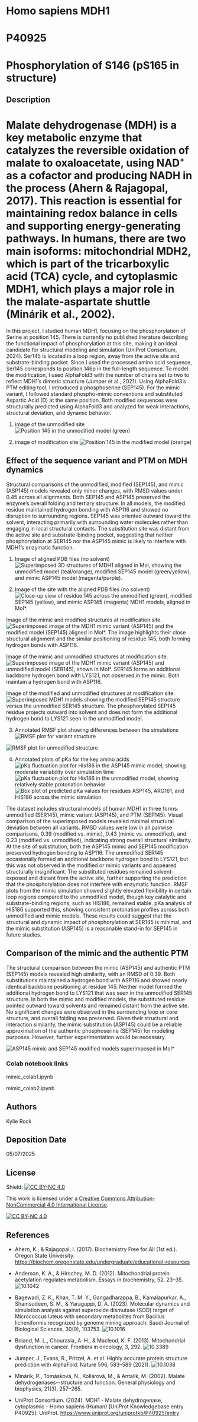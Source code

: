 # Homo sapiens MDH1
# P40925
# Phosphorylation of S146 (pS165 in structure)


## Description

# Malate dehydrogenase (MDH) is a key metabolic enzyme that catalyzes the reversible oxidation of malate to oxaloacetate, using NAD⁺ as a cofactor and producing NADH in the process (Ahern & Rajagopal, 2017). This reaction is essential for maintaining redox balance in cells and supporting energy-generating pathways. In humans, there are two main isoforms: mitochondrial MDH2, which is part of the tricarboxylic acid (TCA) cycle, and cytoplasmic MDH1, which plays a major role in the malate-aspartate shuttle (Minárik et al., 2002).

In this project, I studied human MDH1, focusing on the phosphorylation of Serine at position 145. There is currently no published literature describing the functional impact of phosphorylation at this site, making it an ideal candidate for structural modeling and simulation (UniProt Consortium, 2024). Ser145 is located in a loop region, away from the active site and substrate-binding pocket. Since I used the processed amino acid sequence, Ser145 corresponds to position 146p in the full-length sequence. To model the modification, I used AlphaFold3 with the number of chains set to two to reflect MDH1’s dimeric structure (Jumper et al., 2021). Using AlphaFold3’s PTM editing tool, I introduced a phosphoserine (SEP145). For the mimic variant, I followed standard phospho-mimic conventions and substituted Aspartic Acid (D) at the same position. Both modified sequences were structurally predicted using AlphaFold3 and analyzed for weak interactions, structural deviation, and dynamic behavior.

1. image of the unmodified site
![Position 145 in the unmodified model (green)](images/unmodified_site.png)

2. image of modification site
![Position 145 in the modified model (orange)](images/modified_site.png)


## Effect of the sequence variant and PTM on MDH dynamics

Structural comparisons of the unmodified, modified (SEP145), and mimic (ASP145) models revealed only minor changes, with RMSD values under 0.45 across all alignments. Both SEP145 and ASP145 preserved the enzyme’s overall folding and tertiary structure. In all models, the modified residue maintained hydrogen bonding with ASP116 and showed no disruption to surrounding regions. SEP145 was oriented outward toward the solvent, interacting primarily with surrounding water molecules rather than engaging in local structural contacts. The substitution site was distant from the active site and substrate-binding pocket, suggesting that neither phosphorylation at SER145 nor the ASP145 mimic is likely to interfere with MDH1’s enzymatic function.

1. Image of aligned PDB files (no solvent)
![Superimposed 3D structures of MDH1 aligned in Mol, showing the unmodified model (teal/orange), modified SEP145 model (green/yellow), and mimic ASP145 model (magenta/purple).](images/aligned.png)

2. Image of the site with the aligned PDB files (no solvent)
![Close-up view of residue 145 across the unmodified (green), modified SEP145 (yellow), and mimic ASP145 (magenta) MDH1 models, aligned in Mol*.](images/site_aligned.png)

Image of the mimic and modified structures at modification site.
![Superimposed image of the MDH1 mimic variant (ASP145) and the modified model (SEP145) aligned in Mol*. The image highlights their close structural alignment and the similar positioning of residue 145, both forming hydrogen bonds with ASP116.](images/mimic_vs_modified.png)

Image of the mimic and unmodified structures at modification site.
![Superimposed image of the MDH1 mimic variant (ASP145) and unmodified model (SER145), shown in Mol*. SER145 forms an additional backbone hydrogen bond with LYS121, not observed in the mimic. Both maintain a hydrogen bond with ASP116.](images/mimic_vs_unmodified.png)

Image of the modified and unmodified structures at modification site.
![Superimposed MDH1 models showing the modified SEP145 structure versus the unmodified SER145 structure. The phosphorylated SEP145 residue projects outward into solvent and does not form the additional hydrogen bond to LYS121 seen in the unmodified model.](images/modified_vs_unmodified.png)

3. Annotated RMSF plot showing differences between the simulations
![RMSF plot for variant structure](images/rmsf_mimic_plot.png)

![RMSF plot for unmodified structure](images/unmodified_rmsf_plot.png)

4. Annotated plots of pKa for the key amino acids
![pKa fluctuation plot for His186 in the ASP145 mimic model, showing moderate variability over simulation time](images/mimic_pKaplot.png)
![pKa fluctuation plot for His186 in the unmodified model, showing relatively stable protonation behavior](images/unmodified_pKaplot_HIS186.png)
![Box plot of predicted pKa values for residues ASP145, ARG161, and HIS186 across the mimic simulation.](images/145_161_186_pKaplot.png)

The dataset includes structural models of human MDH1 in three forms: unmodified (SER145), mimic variant (ASP145), and PTM (SEP145). Visual comparison of the superimposed models revealed minimal structural deviation between all variants. RMSD values were low in all pairwise comparisons, 0.39 (modified vs. mimic), 0.43 (mimic vs. unmodified), and 0.23 (modified vs. unmodified), indicating strong overall structural similarity. At the site of substitution, both the ASP145 mimic and SEP145 modification preserved hydrogen bonding to ASP116. The unmodified SER145 occasionally formed an additional backbone hydrogen bond to LYS121, but this was not observed in the modified or mimic variants and appeared structurally insignificant. The substituted residues remained solvent-exposed and distant from the active site, further supporting the prediction that the phosphorylation does not interfere with enzymatic function. RMSF plots from the mimic simulation showed slightly elevated flexibility in certain loop regions compared to the unmodified model, though key catalytic and substrate-binding regions, such as HIS186, remained stable. pKa analysis of HIS186 supported this, showing consistent protonation profiles across both unmodified and mimic models. These results could suggest that the structural and dynamic impact of phosphorylation at SER145 is minimal, and the mimic substitution (ASP145) is a reasonable stand-in for SEP145 in future studies.


## Comparison of the mimic and the authentic PTM

The structural comparison between the mimic (ASP145) and authentic PTM (SEP145) models revealed high similarity, with an RMSD of 0.39. Both substitutions maintained a hydrogen bond with ASP116 and showed nearly identical backbone positioning at residue 145. Neither model formed the additional hydrogen bond to LYS121 that was seen in the unmodified SER145 structure.
In both the mimic and modified models, the substituted residue pointed outward toward solvents and remained distant from the active site. No significant changes were observed in the surrounding loop or core structure, and overall folding was preserved. Given their structural and interaction similarity, the mimic substitution (ASP145) could be a reliable approximation of the authentic phosphoserine (SEP145) for modeling purposes. However, further experimentation would be necessary. 

![ASP145 mimic and SEP145 modified models superimposed in Mol*](images/mimic_vs_modified.png)

### Colab notebook links

mimic_colab1.ipynb

mimic_colab2.ipynb



## Authors

Kylie Rock 

## Deposition Date

05/07/2025

## License

Shield: [![CC BY-NC 4.0][cc-by-nc-shield]][cc-by-nc]

This work is licensed under a
[Creative Commons Attribution-NonCommercial 4.0 International License][cc-by-nc].

[![CC BY-NC 4.0][cc-by-nc-image]][cc-by-nc]

[cc-by-nc]: https://creativecommons.org/licenses/by-nc/4.0/
[cc-by-nc-image]: https://licensebuttons.net/l/by-nc/4.0/88x31.png
[cc-by-nc-shield]: https://img.shields.io/badge/License-CC%20BY--NC%204.0-lightgrey.svg


## References
* Ahern, K., & Rajagopal, I. (2017). Biochemistry Free for All (1st ed.). Oregon State University. https://biochem.oregonstate.edu/undergraduate/educational-resources

* Anderson, K. A., & Hirschey, M. D. (2012). Mitochondrial protein acetylation regulates metabolism. Essays in biochemistry, 52, 23–35. ![10.1042](https://doi.org/10.1042/bse0520023)

* Bagewadi, Z. K., Khan, T. M. Y., Gangadharappa, B., Kamalapurkar, A., Shamsudeen, S. M., & Yaraguppi, D. A. (2023). Molecular dynamics and simulation analysis against superoxide dismutase (SOD) target of Micrococcus luteus with secondary metabolites from Bacillus licheniformis recognized by genome mining approach. Saudi Journal of Biological Sciences, 30(9), 103753. ![10.1016](https://doi.org/10.1016/j.sjbs.2023.103753)

* Boland, M. L., Chourasia, A. H., & Macleod, K. F. (2013). Mitochondrial dysfunction in cancer. Frontiers in oncology, 3, 292. ![10.3389](https://doi.org/10.3389/fonc.2013.00292)

* Jumper, J., Evans, R., Pritzel, A. et al. Highly accurate protein structure prediction with AlphaFold. Nature 596, 583–589 (2021). ![10.1038](https://doi.org/10.1038/s41586-021-03819-2)

* Minárik, P., Tomásková, N., Kollárová, M., & Antalík, M. (2002). Malate dehydrogenases--structure and function. General physiology and biophysics, 21(3), 257–265.

* UniProt Consortium. (2024). MDH1 - Malate dehydrogenase, cytoplasmic - Homo sapiens (Human) [UniProt Knowledgebase entry P40925]. UniProt. https://www.uniprot.org/uniprotkb/P40925/entry
